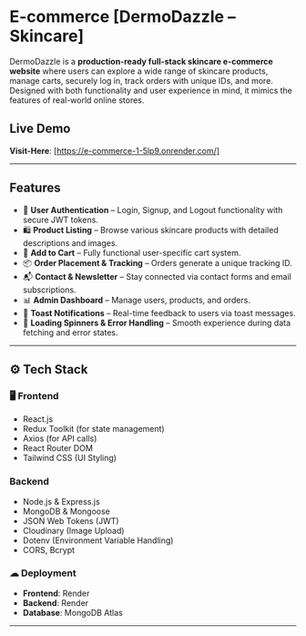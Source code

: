 # E-commerce [DermoDazzle – Skincare] 

DermoDazzle is a **production-ready full-stack skincare e-commerce website** where users can explore a wide range of skincare products, manage carts, securely log in, track orders with unique IDs, and more. Designed with both functionality and user experience in mind, it mimics the features of real-world online stores.

##  Live Demo
**Visit-Here**: [https://e-commerce-1-5lp9.onrender.com/] 

---

##  Features

- 🔐 **User Authentication** – Login, Signup, and Logout functionality with secure JWT tokens.
- 🛍️ **Product Listing** – Browse various skincare products with detailed descriptions and images.
- 🛒 **Add to Cart** – Fully functional user-specific cart system.
- 📦 **Order Placement & Tracking** – Orders generate a unique tracking ID.
- 📬 **Contact & Newsletter** – Stay connected via contact forms and email subscriptions.
- 📊 **Admin Dashboard** – Manage users, products, and orders.
- 💬 **Toast Notifications** – Real-time feedback to users via toast messages.
- 🔄 **Loading Spinners & Error Handling** – Smooth experience during data fetching and error states.

---

## ⚙️ Tech Stack

### 🖥 Frontend
- React.js
- Redux Toolkit (for state management)
- Axios (for API calls)
- React Router DOM
- Tailwind CSS (UI Styling)

###  Backend
- Node.js & Express.js
- MongoDB & Mongoose
- JSON Web Tokens (JWT)
- Cloudinary (Image Upload)
- Dotenv (Environment Variable Handling)
- CORS, Bcrypt

### ☁ Deployment
- **Frontend**: Render
- **Backend**: Render 
- **Database**: MongoDB Atlas

---


